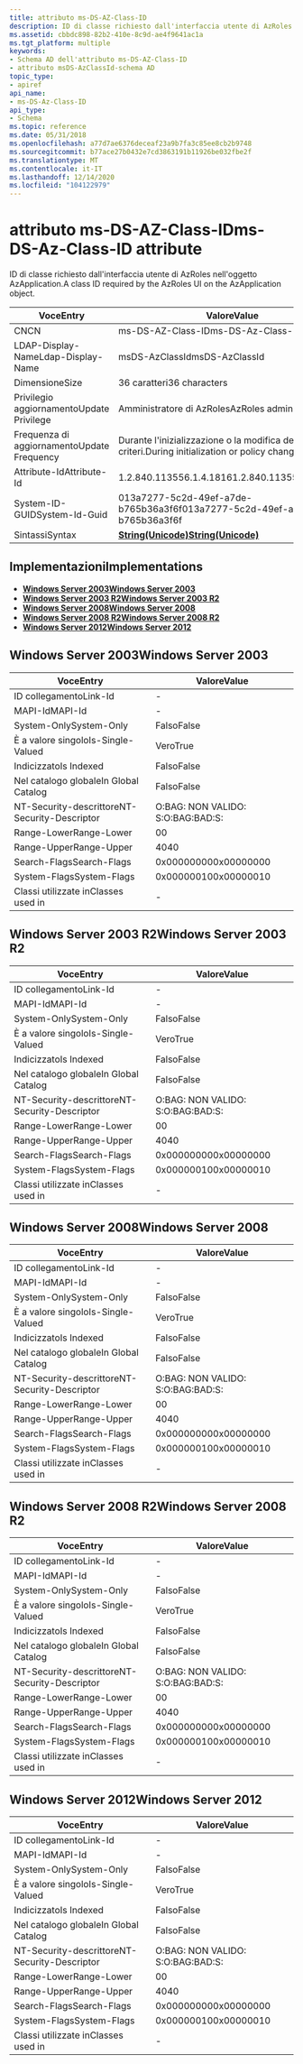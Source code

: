 ```yaml
---
title: attributo ms-DS-AZ-Class-ID
description: ID di classe richiesto dall'interfaccia utente di AzRoles nell'oggetto AzApplication.
ms.assetid: cbbdc898-82b2-410e-8c9d-ae4f9641ac1a
ms.tgt_platform: multiple
keywords:
- Schema AD dell'attributo ms-DS-AZ-Class-ID
- attributo msDS-AzClassId-schema AD
topic_type:
- apiref
api_name:
- ms-DS-Az-Class-ID
api_type:
- Schema
ms.topic: reference
ms.date: 05/31/2018
ms.openlocfilehash: a77d7ae6376deceaf23a9b7fa3c85ee8cb2b9748
ms.sourcegitcommit: b77ace27b0432e7cd3863191b11926be032fbe2f
ms.translationtype: MT
ms.contentlocale: it-IT
ms.lasthandoff: 12/14/2020
ms.locfileid: "104122979"
---
```

# <a name="ms-ds-az-class-id-attribute"></a><span data-ttu-id="8ff91-105">attributo ms-DS-AZ-Class-ID</span><span class="sxs-lookup"><span data-stu-id="8ff91-105">ms-DS-Az-Class-ID attribute</span></span>

<span data-ttu-id="8ff91-106">ID di classe richiesto dall'interfaccia utente di AzRoles nell'oggetto AzApplication.</span><span class="sxs-lookup"><span data-stu-id="8ff91-106">A class ID required by the AzRoles UI on the AzApplication object.</span></span>



| <span data-ttu-id="8ff91-107">Voce</span><span class="sxs-lookup"><span data-stu-id="8ff91-107">Entry</span></span> | <span data-ttu-id="8ff91-108">Valore</span><span class="sxs-lookup"><span data-stu-id="8ff91-108">Value</span></span> |
|-------------------|---------------------------------------------|
| <span data-ttu-id="8ff91-109">CN</span><span class="sxs-lookup"><span data-stu-id="8ff91-109">CN</span></span>                | <span data-ttu-id="8ff91-110">ms-DS-AZ-Class-ID</span><span class="sxs-lookup"><span data-stu-id="8ff91-110">ms-DS-Az-Class-ID</span></span>                           |
| <span data-ttu-id="8ff91-111">LDAP-Display-Name</span><span class="sxs-lookup"><span data-stu-id="8ff91-111">Ldap-Display-Name</span></span> | <span data-ttu-id="8ff91-112">msDS-AzClassId</span><span class="sxs-lookup"><span data-stu-id="8ff91-112">msDS-AzClassId</span></span>                              |
| <span data-ttu-id="8ff91-113">Dimensione</span><span class="sxs-lookup"><span data-stu-id="8ff91-113">Size</span></span>              | <span data-ttu-id="8ff91-114">36 caratteri</span><span class="sxs-lookup"><span data-stu-id="8ff91-114">36 characters</span></span>                               |
| <span data-ttu-id="8ff91-115">Privilegio aggiornamento</span><span class="sxs-lookup"><span data-stu-id="8ff91-115">Update Privilege</span></span>  | <span data-ttu-id="8ff91-116">Amministratore di AzRoles</span><span class="sxs-lookup"><span data-stu-id="8ff91-116">AzRoles admin</span></span>                               |
| <span data-ttu-id="8ff91-117">Frequenza di aggiornamento</span><span class="sxs-lookup"><span data-stu-id="8ff91-117">Update Frequency</span></span>  | <span data-ttu-id="8ff91-118">Durante l'inizializzazione o la modifica dei criteri.</span><span class="sxs-lookup"><span data-stu-id="8ff91-118">During initialization or policy change.</span></span>     |
| <span data-ttu-id="8ff91-119">Attribute-Id</span><span class="sxs-lookup"><span data-stu-id="8ff91-119">Attribute-Id</span></span>      | <span data-ttu-id="8ff91-120">1.2.840.113556.1.4.1816</span><span class="sxs-lookup"><span data-stu-id="8ff91-120">1.2.840.113556.1.4.1816</span></span>                     |
| <span data-ttu-id="8ff91-121">System-ID-GUID</span><span class="sxs-lookup"><span data-stu-id="8ff91-121">System-Id-Guid</span></span>    | <span data-ttu-id="8ff91-122">013a7277-5c2d-49ef-a7de-b765b36a3f6f</span><span class="sxs-lookup"><span data-stu-id="8ff91-122">013a7277-5c2d-49ef-a7de-b765b36a3f6f</span></span>        |
| <span data-ttu-id="8ff91-123">Sintassi</span><span class="sxs-lookup"><span data-stu-id="8ff91-123">Syntax</span></span>            | [<span data-ttu-id="8ff91-124">**String(Unicode)**</span><span class="sxs-lookup"><span data-stu-id="8ff91-124">**String(Unicode)**</span></span>](s-string-unicode.md) |



## <a name="implementations"></a><span data-ttu-id="8ff91-125">Implementazioni</span><span class="sxs-lookup"><span data-stu-id="8ff91-125">Implementations</span></span>

-   [<span data-ttu-id="8ff91-126">**Windows Server 2003**</span><span class="sxs-lookup"><span data-stu-id="8ff91-126">**Windows Server 2003**</span></span>](#windows-server-2003)
-   [<span data-ttu-id="8ff91-127">**Windows Server 2003 R2**</span><span class="sxs-lookup"><span data-stu-id="8ff91-127">**Windows Server 2003 R2**</span></span>](#windows-server-2003-r2)
-   [<span data-ttu-id="8ff91-128">**Windows Server 2008**</span><span class="sxs-lookup"><span data-stu-id="8ff91-128">**Windows Server 2008**</span></span>](#windows-server-2008)
-   [<span data-ttu-id="8ff91-129">**Windows Server 2008 R2**</span><span class="sxs-lookup"><span data-stu-id="8ff91-129">**Windows Server 2008 R2**</span></span>](#windows-server-2008-r2)
-   [<span data-ttu-id="8ff91-130">**Windows Server 2012**</span><span class="sxs-lookup"><span data-stu-id="8ff91-130">**Windows Server 2012**</span></span>](#windows-server-2012)

## <a name="windows-server-2003"></a><span data-ttu-id="8ff91-131">Windows Server 2003</span><span class="sxs-lookup"><span data-stu-id="8ff91-131">Windows Server 2003</span></span>



| <span data-ttu-id="8ff91-132">Voce</span><span class="sxs-lookup"><span data-stu-id="8ff91-132">Entry</span></span> | <span data-ttu-id="8ff91-133">Valore</span><span class="sxs-lookup"><span data-stu-id="8ff91-133">Value</span></span> |
|------------------------|--------------|
| <span data-ttu-id="8ff91-134">ID collegamento</span><span class="sxs-lookup"><span data-stu-id="8ff91-134">Link-Id</span></span>                | \-           |
| <span data-ttu-id="8ff91-135">MAPI-Id</span><span class="sxs-lookup"><span data-stu-id="8ff91-135">MAPI-Id</span></span>                | \-           |
| <span data-ttu-id="8ff91-136">System-Only</span><span class="sxs-lookup"><span data-stu-id="8ff91-136">System-Only</span></span>            | <span data-ttu-id="8ff91-137">Falso</span><span class="sxs-lookup"><span data-stu-id="8ff91-137">False</span></span>        |
| <span data-ttu-id="8ff91-138">È a valore singolo</span><span class="sxs-lookup"><span data-stu-id="8ff91-138">Is-Single-Valued</span></span>       | <span data-ttu-id="8ff91-139">Vero</span><span class="sxs-lookup"><span data-stu-id="8ff91-139">True</span></span>         |
| <span data-ttu-id="8ff91-140">Indicizzato</span><span class="sxs-lookup"><span data-stu-id="8ff91-140">Is Indexed</span></span>             | <span data-ttu-id="8ff91-141">Falso</span><span class="sxs-lookup"><span data-stu-id="8ff91-141">False</span></span>        |
| <span data-ttu-id="8ff91-142">Nel catalogo globale</span><span class="sxs-lookup"><span data-stu-id="8ff91-142">In Global Catalog</span></span>      | <span data-ttu-id="8ff91-143">Falso</span><span class="sxs-lookup"><span data-stu-id="8ff91-143">False</span></span>        |
| <span data-ttu-id="8ff91-144">NT-Security-descrittore</span><span class="sxs-lookup"><span data-stu-id="8ff91-144">NT-Security-Descriptor</span></span> | <span data-ttu-id="8ff91-145">O:BAG: NON VALIDO: S:</span><span class="sxs-lookup"><span data-stu-id="8ff91-145">O:BAG:BAD:S:</span></span> |
| <span data-ttu-id="8ff91-146">Range-Lower</span><span class="sxs-lookup"><span data-stu-id="8ff91-146">Range-Lower</span></span>            | <span data-ttu-id="8ff91-147">0</span><span class="sxs-lookup"><span data-stu-id="8ff91-147">0</span></span>            |
| <span data-ttu-id="8ff91-148">Range-Upper</span><span class="sxs-lookup"><span data-stu-id="8ff91-148">Range-Upper</span></span>            | <span data-ttu-id="8ff91-149">40</span><span class="sxs-lookup"><span data-stu-id="8ff91-149">40</span></span>           |
| <span data-ttu-id="8ff91-150">Search-Flags</span><span class="sxs-lookup"><span data-stu-id="8ff91-150">Search-Flags</span></span>           | <span data-ttu-id="8ff91-151">0x00000000</span><span class="sxs-lookup"><span data-stu-id="8ff91-151">0x00000000</span></span>   |
| <span data-ttu-id="8ff91-152">System-Flags</span><span class="sxs-lookup"><span data-stu-id="8ff91-152">System-Flags</span></span>           | <span data-ttu-id="8ff91-153">0x00000010</span><span class="sxs-lookup"><span data-stu-id="8ff91-153">0x00000010</span></span>   |
| <span data-ttu-id="8ff91-154">Classi utilizzate in</span><span class="sxs-lookup"><span data-stu-id="8ff91-154">Classes used in</span></span>        | \-           |



## <a name="windows-server-2003-r2"></a><span data-ttu-id="8ff91-155">Windows Server 2003 R2</span><span class="sxs-lookup"><span data-stu-id="8ff91-155">Windows Server 2003 R2</span></span>



| <span data-ttu-id="8ff91-156">Voce</span><span class="sxs-lookup"><span data-stu-id="8ff91-156">Entry</span></span> | <span data-ttu-id="8ff91-157">Valore</span><span class="sxs-lookup"><span data-stu-id="8ff91-157">Value</span></span> |
|------------------------|--------------|
| <span data-ttu-id="8ff91-158">ID collegamento</span><span class="sxs-lookup"><span data-stu-id="8ff91-158">Link-Id</span></span>                | \-           |
| <span data-ttu-id="8ff91-159">MAPI-Id</span><span class="sxs-lookup"><span data-stu-id="8ff91-159">MAPI-Id</span></span>                | \-           |
| <span data-ttu-id="8ff91-160">System-Only</span><span class="sxs-lookup"><span data-stu-id="8ff91-160">System-Only</span></span>            | <span data-ttu-id="8ff91-161">Falso</span><span class="sxs-lookup"><span data-stu-id="8ff91-161">False</span></span>        |
| <span data-ttu-id="8ff91-162">È a valore singolo</span><span class="sxs-lookup"><span data-stu-id="8ff91-162">Is-Single-Valued</span></span>       | <span data-ttu-id="8ff91-163">Vero</span><span class="sxs-lookup"><span data-stu-id="8ff91-163">True</span></span>         |
| <span data-ttu-id="8ff91-164">Indicizzato</span><span class="sxs-lookup"><span data-stu-id="8ff91-164">Is Indexed</span></span>             | <span data-ttu-id="8ff91-165">Falso</span><span class="sxs-lookup"><span data-stu-id="8ff91-165">False</span></span>        |
| <span data-ttu-id="8ff91-166">Nel catalogo globale</span><span class="sxs-lookup"><span data-stu-id="8ff91-166">In Global Catalog</span></span>      | <span data-ttu-id="8ff91-167">Falso</span><span class="sxs-lookup"><span data-stu-id="8ff91-167">False</span></span>        |
| <span data-ttu-id="8ff91-168">NT-Security-descrittore</span><span class="sxs-lookup"><span data-stu-id="8ff91-168">NT-Security-Descriptor</span></span> | <span data-ttu-id="8ff91-169">O:BAG: NON VALIDO: S:</span><span class="sxs-lookup"><span data-stu-id="8ff91-169">O:BAG:BAD:S:</span></span> |
| <span data-ttu-id="8ff91-170">Range-Lower</span><span class="sxs-lookup"><span data-stu-id="8ff91-170">Range-Lower</span></span>            | <span data-ttu-id="8ff91-171">0</span><span class="sxs-lookup"><span data-stu-id="8ff91-171">0</span></span>            |
| <span data-ttu-id="8ff91-172">Range-Upper</span><span class="sxs-lookup"><span data-stu-id="8ff91-172">Range-Upper</span></span>            | <span data-ttu-id="8ff91-173">40</span><span class="sxs-lookup"><span data-stu-id="8ff91-173">40</span></span>           |
| <span data-ttu-id="8ff91-174">Search-Flags</span><span class="sxs-lookup"><span data-stu-id="8ff91-174">Search-Flags</span></span>           | <span data-ttu-id="8ff91-175">0x00000000</span><span class="sxs-lookup"><span data-stu-id="8ff91-175">0x00000000</span></span>   |
| <span data-ttu-id="8ff91-176">System-Flags</span><span class="sxs-lookup"><span data-stu-id="8ff91-176">System-Flags</span></span>           | <span data-ttu-id="8ff91-177">0x00000010</span><span class="sxs-lookup"><span data-stu-id="8ff91-177">0x00000010</span></span>   |
| <span data-ttu-id="8ff91-178">Classi utilizzate in</span><span class="sxs-lookup"><span data-stu-id="8ff91-178">Classes used in</span></span>        | \-           |



## <a name="windows-server-2008"></a><span data-ttu-id="8ff91-179">Windows Server 2008</span><span class="sxs-lookup"><span data-stu-id="8ff91-179">Windows Server 2008</span></span>



| <span data-ttu-id="8ff91-180">Voce</span><span class="sxs-lookup"><span data-stu-id="8ff91-180">Entry</span></span> | <span data-ttu-id="8ff91-181">Valore</span><span class="sxs-lookup"><span data-stu-id="8ff91-181">Value</span></span> |
|------------------------|--------------|
| <span data-ttu-id="8ff91-182">ID collegamento</span><span class="sxs-lookup"><span data-stu-id="8ff91-182">Link-Id</span></span>                | \-           |
| <span data-ttu-id="8ff91-183">MAPI-Id</span><span class="sxs-lookup"><span data-stu-id="8ff91-183">MAPI-Id</span></span>                | \-           |
| <span data-ttu-id="8ff91-184">System-Only</span><span class="sxs-lookup"><span data-stu-id="8ff91-184">System-Only</span></span>            | <span data-ttu-id="8ff91-185">Falso</span><span class="sxs-lookup"><span data-stu-id="8ff91-185">False</span></span>        |
| <span data-ttu-id="8ff91-186">È a valore singolo</span><span class="sxs-lookup"><span data-stu-id="8ff91-186">Is-Single-Valued</span></span>       | <span data-ttu-id="8ff91-187">Vero</span><span class="sxs-lookup"><span data-stu-id="8ff91-187">True</span></span>         |
| <span data-ttu-id="8ff91-188">Indicizzato</span><span class="sxs-lookup"><span data-stu-id="8ff91-188">Is Indexed</span></span>             | <span data-ttu-id="8ff91-189">Falso</span><span class="sxs-lookup"><span data-stu-id="8ff91-189">False</span></span>        |
| <span data-ttu-id="8ff91-190">Nel catalogo globale</span><span class="sxs-lookup"><span data-stu-id="8ff91-190">In Global Catalog</span></span>      | <span data-ttu-id="8ff91-191">Falso</span><span class="sxs-lookup"><span data-stu-id="8ff91-191">False</span></span>        |
| <span data-ttu-id="8ff91-192">NT-Security-descrittore</span><span class="sxs-lookup"><span data-stu-id="8ff91-192">NT-Security-Descriptor</span></span> | <span data-ttu-id="8ff91-193">O:BAG: NON VALIDO: S:</span><span class="sxs-lookup"><span data-stu-id="8ff91-193">O:BAG:BAD:S:</span></span> |
| <span data-ttu-id="8ff91-194">Range-Lower</span><span class="sxs-lookup"><span data-stu-id="8ff91-194">Range-Lower</span></span>            | <span data-ttu-id="8ff91-195">0</span><span class="sxs-lookup"><span data-stu-id="8ff91-195">0</span></span>            |
| <span data-ttu-id="8ff91-196">Range-Upper</span><span class="sxs-lookup"><span data-stu-id="8ff91-196">Range-Upper</span></span>            | <span data-ttu-id="8ff91-197">40</span><span class="sxs-lookup"><span data-stu-id="8ff91-197">40</span></span>           |
| <span data-ttu-id="8ff91-198">Search-Flags</span><span class="sxs-lookup"><span data-stu-id="8ff91-198">Search-Flags</span></span>           | <span data-ttu-id="8ff91-199">0x00000000</span><span class="sxs-lookup"><span data-stu-id="8ff91-199">0x00000000</span></span>   |
| <span data-ttu-id="8ff91-200">System-Flags</span><span class="sxs-lookup"><span data-stu-id="8ff91-200">System-Flags</span></span>           | <span data-ttu-id="8ff91-201">0x00000010</span><span class="sxs-lookup"><span data-stu-id="8ff91-201">0x00000010</span></span>   |
| <span data-ttu-id="8ff91-202">Classi utilizzate in</span><span class="sxs-lookup"><span data-stu-id="8ff91-202">Classes used in</span></span>        | \-           |



## <a name="windows-server-2008-r2"></a><span data-ttu-id="8ff91-203">Windows Server 2008 R2</span><span class="sxs-lookup"><span data-stu-id="8ff91-203">Windows Server 2008 R2</span></span>



| <span data-ttu-id="8ff91-204">Voce</span><span class="sxs-lookup"><span data-stu-id="8ff91-204">Entry</span></span> | <span data-ttu-id="8ff91-205">Valore</span><span class="sxs-lookup"><span data-stu-id="8ff91-205">Value</span></span> |
|------------------------|--------------|
| <span data-ttu-id="8ff91-206">ID collegamento</span><span class="sxs-lookup"><span data-stu-id="8ff91-206">Link-Id</span></span>                | \-           |
| <span data-ttu-id="8ff91-207">MAPI-Id</span><span class="sxs-lookup"><span data-stu-id="8ff91-207">MAPI-Id</span></span>                | \-           |
| <span data-ttu-id="8ff91-208">System-Only</span><span class="sxs-lookup"><span data-stu-id="8ff91-208">System-Only</span></span>            | <span data-ttu-id="8ff91-209">Falso</span><span class="sxs-lookup"><span data-stu-id="8ff91-209">False</span></span>        |
| <span data-ttu-id="8ff91-210">È a valore singolo</span><span class="sxs-lookup"><span data-stu-id="8ff91-210">Is-Single-Valued</span></span>       | <span data-ttu-id="8ff91-211">Vero</span><span class="sxs-lookup"><span data-stu-id="8ff91-211">True</span></span>         |
| <span data-ttu-id="8ff91-212">Indicizzato</span><span class="sxs-lookup"><span data-stu-id="8ff91-212">Is Indexed</span></span>             | <span data-ttu-id="8ff91-213">Falso</span><span class="sxs-lookup"><span data-stu-id="8ff91-213">False</span></span>        |
| <span data-ttu-id="8ff91-214">Nel catalogo globale</span><span class="sxs-lookup"><span data-stu-id="8ff91-214">In Global Catalog</span></span>      | <span data-ttu-id="8ff91-215">Falso</span><span class="sxs-lookup"><span data-stu-id="8ff91-215">False</span></span>        |
| <span data-ttu-id="8ff91-216">NT-Security-descrittore</span><span class="sxs-lookup"><span data-stu-id="8ff91-216">NT-Security-Descriptor</span></span> | <span data-ttu-id="8ff91-217">O:BAG: NON VALIDO: S:</span><span class="sxs-lookup"><span data-stu-id="8ff91-217">O:BAG:BAD:S:</span></span> |
| <span data-ttu-id="8ff91-218">Range-Lower</span><span class="sxs-lookup"><span data-stu-id="8ff91-218">Range-Lower</span></span>            | <span data-ttu-id="8ff91-219">0</span><span class="sxs-lookup"><span data-stu-id="8ff91-219">0</span></span>            |
| <span data-ttu-id="8ff91-220">Range-Upper</span><span class="sxs-lookup"><span data-stu-id="8ff91-220">Range-Upper</span></span>            | <span data-ttu-id="8ff91-221">40</span><span class="sxs-lookup"><span data-stu-id="8ff91-221">40</span></span>           |
| <span data-ttu-id="8ff91-222">Search-Flags</span><span class="sxs-lookup"><span data-stu-id="8ff91-222">Search-Flags</span></span>           | <span data-ttu-id="8ff91-223">0x00000000</span><span class="sxs-lookup"><span data-stu-id="8ff91-223">0x00000000</span></span>   |
| <span data-ttu-id="8ff91-224">System-Flags</span><span class="sxs-lookup"><span data-stu-id="8ff91-224">System-Flags</span></span>           | <span data-ttu-id="8ff91-225">0x00000010</span><span class="sxs-lookup"><span data-stu-id="8ff91-225">0x00000010</span></span>   |
| <span data-ttu-id="8ff91-226">Classi utilizzate in</span><span class="sxs-lookup"><span data-stu-id="8ff91-226">Classes used in</span></span>        | \-           |



## <a name="windows-server-2012"></a><span data-ttu-id="8ff91-227">Windows Server 2012</span><span class="sxs-lookup"><span data-stu-id="8ff91-227">Windows Server 2012</span></span>



| <span data-ttu-id="8ff91-228">Voce</span><span class="sxs-lookup"><span data-stu-id="8ff91-228">Entry</span></span> | <span data-ttu-id="8ff91-229">Valore</span><span class="sxs-lookup"><span data-stu-id="8ff91-229">Value</span></span> |
|------------------------|--------------|
| <span data-ttu-id="8ff91-230">ID collegamento</span><span class="sxs-lookup"><span data-stu-id="8ff91-230">Link-Id</span></span>                | \-           |
| <span data-ttu-id="8ff91-231">MAPI-Id</span><span class="sxs-lookup"><span data-stu-id="8ff91-231">MAPI-Id</span></span>                | \-           |
| <span data-ttu-id="8ff91-232">System-Only</span><span class="sxs-lookup"><span data-stu-id="8ff91-232">System-Only</span></span>            | <span data-ttu-id="8ff91-233">Falso</span><span class="sxs-lookup"><span data-stu-id="8ff91-233">False</span></span>        |
| <span data-ttu-id="8ff91-234">È a valore singolo</span><span class="sxs-lookup"><span data-stu-id="8ff91-234">Is-Single-Valued</span></span>       | <span data-ttu-id="8ff91-235">Vero</span><span class="sxs-lookup"><span data-stu-id="8ff91-235">True</span></span>         |
| <span data-ttu-id="8ff91-236">Indicizzato</span><span class="sxs-lookup"><span data-stu-id="8ff91-236">Is Indexed</span></span>             | <span data-ttu-id="8ff91-237">Falso</span><span class="sxs-lookup"><span data-stu-id="8ff91-237">False</span></span>        |
| <span data-ttu-id="8ff91-238">Nel catalogo globale</span><span class="sxs-lookup"><span data-stu-id="8ff91-238">In Global Catalog</span></span>      | <span data-ttu-id="8ff91-239">Falso</span><span class="sxs-lookup"><span data-stu-id="8ff91-239">False</span></span>        |
| <span data-ttu-id="8ff91-240">NT-Security-descrittore</span><span class="sxs-lookup"><span data-stu-id="8ff91-240">NT-Security-Descriptor</span></span> | <span data-ttu-id="8ff91-241">O:BAG: NON VALIDO: S:</span><span class="sxs-lookup"><span data-stu-id="8ff91-241">O:BAG:BAD:S:</span></span> |
| <span data-ttu-id="8ff91-242">Range-Lower</span><span class="sxs-lookup"><span data-stu-id="8ff91-242">Range-Lower</span></span>            | <span data-ttu-id="8ff91-243">0</span><span class="sxs-lookup"><span data-stu-id="8ff91-243">0</span></span>            |
| <span data-ttu-id="8ff91-244">Range-Upper</span><span class="sxs-lookup"><span data-stu-id="8ff91-244">Range-Upper</span></span>            | <span data-ttu-id="8ff91-245">40</span><span class="sxs-lookup"><span data-stu-id="8ff91-245">40</span></span>           |
| <span data-ttu-id="8ff91-246">Search-Flags</span><span class="sxs-lookup"><span data-stu-id="8ff91-246">Search-Flags</span></span>           | <span data-ttu-id="8ff91-247">0x00000000</span><span class="sxs-lookup"><span data-stu-id="8ff91-247">0x00000000</span></span>   |
| <span data-ttu-id="8ff91-248">System-Flags</span><span class="sxs-lookup"><span data-stu-id="8ff91-248">System-Flags</span></span>           | <span data-ttu-id="8ff91-249">0x00000010</span><span class="sxs-lookup"><span data-stu-id="8ff91-249">0x00000010</span></span>   |
| <span data-ttu-id="8ff91-250">Classi utilizzate in</span><span class="sxs-lookup"><span data-stu-id="8ff91-250">Classes used in</span></span>        | \-           |



 

 




